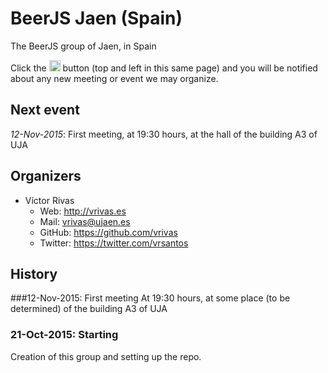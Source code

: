 # BeerJS Jaen (Spain)

The BeerJS group of Jaen, in Spain

Click the <img src="http://beerjs.github.io/sf/assets/watch.png" height="18"> button (top and left in this same page) 
and you will be notified about any new meeting or event we may organize.

## Next event
*12-Nov-2015*: First meeting, at 19:30 hours, at the hall of the building A3 of UJA

## Organizers

* Víctor Rivas
  * Web: http://vrivas.es
  * Mail: vrivas@ujaen.es
  * GitHub: https://github.com/vrivas
  * Twitter: https://twitter.com/vrsantos

## History
###12-Nov-2015: First meeting
At 19:30 hours, at some place (to be determined) of the building A3 of UJA

### 21-Oct-2015: Starting
Creation of this group and setting up the repo.

